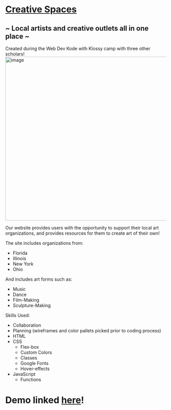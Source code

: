 # [Creative Spaces](https://youtu.be/ooA8pHMOYhQ)

## ~ Local artists and creative outlets all in one place ~
Created during the Web Dev Kode with Klossy camp with three other scholars!
<img width="1099" height="513" alt="image" src="https://github.com/user-attachments/assets/7666a441-ede6-4863-924f-fb9d13bb7536" />

Our website provides users with the opportunity to support their local art organizations, and provides resources for them to create art of their own!  

The site includes organizations from:
- Florida
- Illinois
- New York
- Ohio

And includes art forms such as:
- Music
- Dance
- Film-Making
- Sculpture-Making

Skills Used:
- Collaboration
- Planning (wireframes and color pallets picked prior to coding process)
- HTML
- CSS
     - Flex-box
     - Custom Colors
     -   Classes
     -   Google Fonts
     -   Hover-effects
 -   JavaScript
     -    Functions

# Demo linked [here](https://youtu.be/ooA8pHMOYhQ)!
